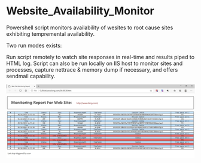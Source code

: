 # Website_Availability_Monitor

Powershell script monitors availability of wesites to root cause sites exhibiting tempremental availability.

Two run modes exists:

Run script remotely to watch site responses in real-time and results piped to HTML log.
Script can also be run locally on IIS host to monitor sites and processes, capture nettrace & memory dump if necessary, and offers sendmail capability.

![Website_Availability_Monitor](DocImages/output.jpg)
